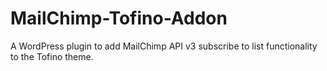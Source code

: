 # MailChimp-Tofino-Addon
A WordPress plugin to add MailChimp API v3 subscribe to list functionality to the Tofino theme.

